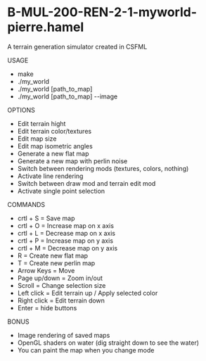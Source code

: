 # B-MUL-200-REN-2-1-myworld-pierre.hamel

A terrain generation simulator created in CSFML

USAGE
  - make
  - ./my_world
  - ./my_world [path_to_map]
  - ./my_world [path_to_map] --image

OPTIONS
  - Edit terrain hight
  - Edit terrain color/textures
  - Edit map size
  - Edit map isometric angles
  - Generate a new flat map
  - Generate a new map with perlin noise
  - Switch between rendering mods (textures, colors, nothing)
  - Activate line rendering
  - Switch between draw mod and terrain edit mod
  - Activate single point selection

COMMANDS
  - crtl + S = Save map
  - crtl + O = Increase map on x axis
  - crtl + L = Decrease map on x axis
  - crtl + P = Increase map on y axis
  - crtl + M = Decrease map on y axis
  - R = Create new flat map
  - T = Create new perlin map
  - Arrow Keys = Move
  - Page up/down = Zoom in/out
  - Scroll = Change selection size
  - Left click = Edit terrain up / Apply selected color
  - Right click = Edit terrain down
  - Enter = hide buttons

BONUS
  - Image rendering of saved maps
  - OpenGL shaders on water (dig straight down to see the water)
  - You can paint the map when you change mode

